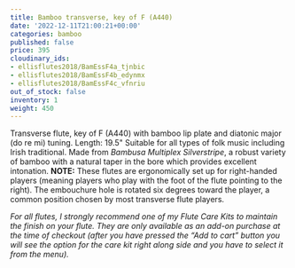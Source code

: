 ```yaml
---
title: Bamboo transverse, key of F (A440)
date: '2022-12-11T21:00:21+00:00'
categories: bamboo
published: false
price: 395
cloudinary_ids:
- ellisflutes2018/BamEssF4a_tjnbic
- ellisflutes2018/BamEssF4b_edynmx
- ellisflutes2018/BamEssF4c_vfnriu
out_of_stock: false
inventory: 1
weight: 450
---
```


Transverse flute, key of F  (A440) with bamboo lip plate and diatonic major (do re mi) tuning.  Length: 19.5"    Suitable for all types of folk music including Irish traditional.  Made from *Bambusa Multiplex Silverstripe*, a robust variety of bamboo with a natural taper in the bore which provides excellent intonation.  **NOTE:** These flutes are ergonomically set up for right-handed players (meaning players who play with the foot of the flute pointing to the right).  The embouchure hole is rotated six degrees toward the player, a common position chosen by most transverse flute players.  

*For all flutes, I strongly recommend one of my Flute Care Kits to maintain the finish on your flute. They are only available as an add-on purchase at the time of checkout (after you have pressed the “Add to cart” button you will see the option for the care kit right along side and you have to select it from the menu).*